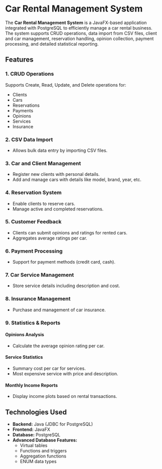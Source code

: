 # Car Rental Management System

The **Car Rental Management System** is a JavaFX-based application integrated with PostgreSQL to efficiently manage a car rental business.  
The system supports CRUD operations, data import from CSV files, client and car management, reservation handling, opinion collection, payment processing, and detailed statistical reporting.

## Features

### 1. CRUD Operations
Supports Create, Read, Update, and Delete operations for:
- Clients  
- Cars  
- Reservations  
- Payments  
- Opinions  
- Services  
- Insurance  

### 2. CSV Data Import
- Allows bulk data entry by importing CSV files.  

### 3. Car and Client Management
- Register new clients with personal details.  
- Add and manage cars with details like model, brand, year, etc.  

### 4. Reservation System
- Enable clients to reserve cars.  
- Manage active and completed reservations.  

### 5. Customer Feedback
- Clients can submit opinions and ratings for rented cars.  
- Aggregates average ratings per car.  

### 6. Payment Processing
- Support for payment methods (credit card, cash).  

### 7. Car Service Management
- Store service details including description and cost.  

### 8. Insurance Management
- Purchase and management of car insurance.  

### 9. Statistics & Reports  

#### **Opinions Analysis**  
- Calculate the average opinion rating per car.  

#### **Service Statistics**  
- Summary cost per car for services.  
- Most expensive service with price and description.  

#### **Monthly Income Reports**  
- Display income plots based on rental transactions.  

## Technologies Used
- **Backend:** Java (JDBC for PostgreSQL)  
- **Frontend:** JavaFX  
- **Database:** PostgreSQL  
- **Advanced Database Features:**  
  - Virtual tables  
  - Functions and triggers  
  - Aggregation functions  
  - ENUM data types  
